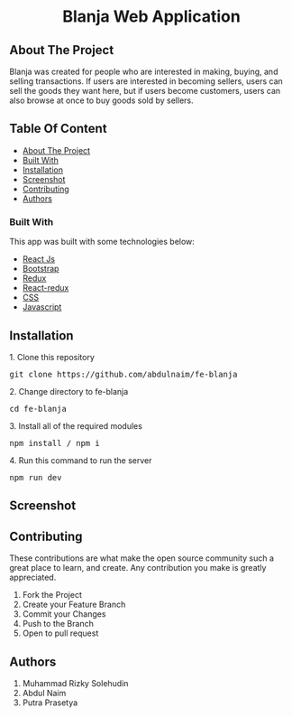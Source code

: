 <h1 align="center">Blanja Web Application</h1>

## About The Project
<p>
 Blanja was created for people who are interested in making, buying, and selling transactions. If users are interested in becoming sellers,
 users can sell the goods they want here, but if users become customers, users can also browse at once to buy goods sold by sellers.
</p>

## Table Of Content
- [About The Project](#About-The-project)
- [Built With](#Built-With)
- [Installation](#Installation)
- [Screenshot](#Screenshot)
- [Contributing](#Contributing)
- [Authors](#Authors)

### Built With

This app was built with some technologies below:

- [React Js](https://reactjs.org)
- [Bootstrap](https://www.npmjs.com/package/bootstrap)
- [Redux](https://www.npmjs.com/package/redux)
- [React-redux](https://www.npmjs.com/package/react-redux)
- [CSS](https://developer.mozilla.org/en-US/docs/Web/CSS?retiredLocale=id)
- [Javascript](https://www.javascript.com/)


## Installation

<p>1. Clone this repository</p>
<pre>git clone https://github.com/abdulnaim/fe-blanja</pre>
<p>2. Change directory to fe-blanja</p>
<pre>cd fe-blanja</pre>
<p>3. Install all of the required modules</p>
<pre>npm install / npm i</pre>
<p>4. Run this command to run the server</p>
<pre>npm run dev</pre>

## Screenshot

## Contributing
<p>These contributions are what make the open source community such a great place to learn, and create. Any contribution you make is greatly appreciated.</p>
<ol>
  <li>Fork the Project</li>
  <li>Create your Feature Branch </li>
  <li>Commit your Changes </li>
  <li>Push to the Branch </li>
  <li>Open to pull request</li>
</ol>

## Authors
<ol>
 <li>Muhammad Rizky Solehudin</li>
 <li>Abdul Naim</li>
 <li>Putra Prasetya</li>
</ol>

 <p align="center">
    <!--  -->
 </p>


